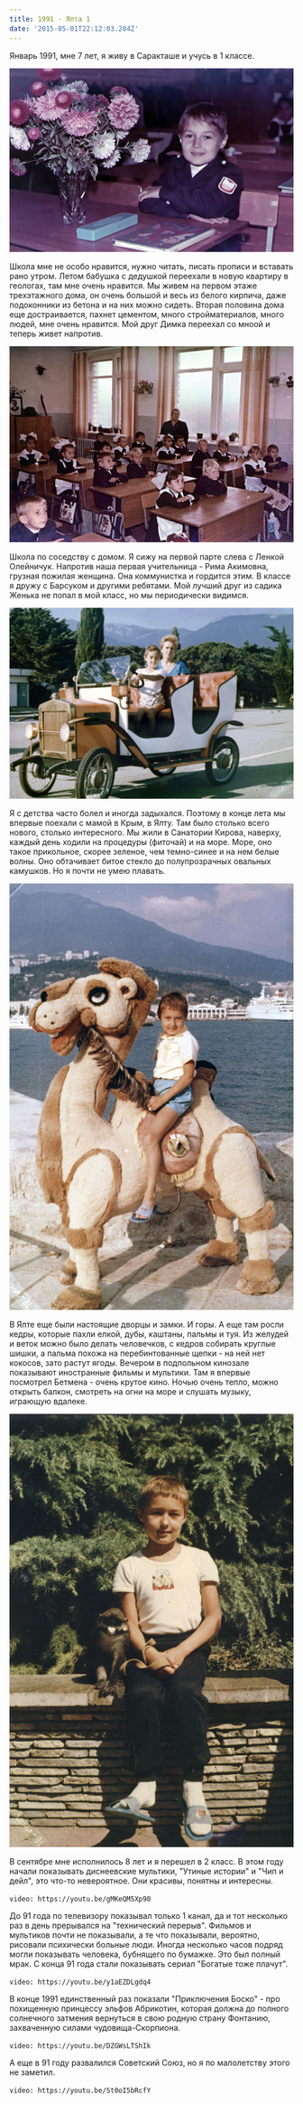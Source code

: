 ```yaml
---
title: 1991 - Ялта 1
date: '2015-05-01T22:12:03.284Z'
---
```


Январь 1991, мне 7 лет, я живу в Саракташе и учусь в 1 классе.

![school91-01](school91-01.jpg)

Школа мне не особо нравится, нужно читать, писать прописи и вставать рано утром. Летом бабушка с дедушкой переехали в новую квартиру в геологах, там мне очень нравится. Мы живем на первом этаже трехэтажного дома, он очень большой и весь из белого кирпича, даже подоконники из бетона и на них можно сидеть. Вторая половина дома еще достраивается, пахнет цементом, много стройматериалов, много людей, мне очень нравится. Мой друг Димка переехал со мноой и теперь живет напротив.

![school91-02](school91-02.jpg)

Школа по соседству с домом. Я сижу на первой парте слева с Ленкой Олейничук. Напротив наша первая учительница - Рима Акимовна, грузная пожилая женщина. Она коммунистка и гордится этим. В классе я дружу с Барсуком и другими ребятами. Мой лучший друг из садика Женька не попал в мой класс, но мы периодически видимся.

![yalta91-01](yalta91-01.jpg)

Я с детства часто болел и иногда задыхался. Поэтому в конце лета мы впервые поехали с мамой в  Крым, в Ялту. Там было столько всего нового, столько интересного. Мы жили в Санатории Кирова, наверху, каждый день ходили на процедуры (фиточай) и на море. Море, оно такое прикольное, скорее зеленое, чем темно-синее и на нем белые волны. Оно обтачивает битое стекло до полупрозрачных овальных камушков. Но я почти не умею плавать. 

![yalta91-02](yalta91-02.jpg)

В Ялте еще были настоящие дворцы и замки. И горы. А еще там росли кедры, которые пахли елкой, дубы, каштаны, пальмы и туя. Из желудей и веток можно было делать человечков, с кедров собирать круглые шишки, а пальма похожа на перебинтованные щепки - на ней нет кокосов, зато растут ягоды. Вечером в подпольном кинозале показывают иностранные фильмы и мультики. Там я впервые посмотрел Бетмена - очень крутое кино. Ночью очень тепло, можно открыть балкон, смотреть на огни на море и слушать музыку, играющую вдалеке.

![yalta91-03](yalta91-03.jpg)

В сентябре мне исполнилось 8 лет и я перешел в 2 класс. В этом году начали показывать диснеевские мультики, "Утиные истории" и "Чип и дейл", это что-то невероятное. Они красивы, понятны и интересны.

`video: https://youtu.be/gMKeQM5Xp90`

До 91 года по телевизору показывал только 1 канал, да и тот несколько раз в день прерывался на "технический перерыв". Фильмов и мультиков почти не показывали, а те что показывали, вероятно, рисовали психически больные люди. Иногда несколько часов подряд могли показывать человека, бубнящего по бумажке. Это был полный мрак. С конца 91 года стали показывать сериал "Богатые тоже плачут".

`video: https://youtu.be/y1aEZDLgdq4`

В конце 1991 единственный раз показали "Приключения Боско" - про похищенную принцессу эльфов Абрикотин, которая должна до полного солнечного затмения вернуться в свою родную страну Фонтанию, захваченную силами чудовища-Скорпиона.

`video: https://youtu.be/DZGWsLTShIk`

А еще в 91 году развалился Советский Союз, но я по малолетству этого не заметил.

`video: https://youtu.be/St0oI5bRcfY`
